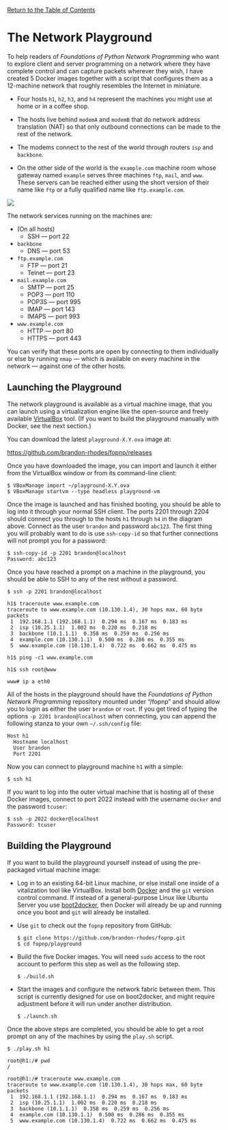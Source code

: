 [Return to the Table of Contents](https://github.com/brandon-rhodes/fopnp#readme)

# The Network Playground

To help readers of *Foundations of Python Network Programming* who want
to explore client and server programming on a network where they have
complete control and can capture packets wherever they wish, I have
created 5 Docker images together with a script that configures them as a
12-machine network that roughly resembles the Internet in miniature.

  * Four hosts `h1`, `h2`, `h3`, and `h4` represent the machines you
    might use at home or in a coffee shop.

  * The hosts live behind `modemA` and `modemB` that do network address
    translation (NAT) so that only outbound connections can be made to
    the rest of the network.

  * The modems connect to the rest of the world through routers `isp`
    and `backbone`.

  * On the other side of the world is the `example.com` machine room
    whose gateway named `example` serves three machines `ftp`, `mail`,
    and `www`.  These servers can be reached either using the short
    version of their name like `ftp` or a fully qualified name like
    `ftp.example.com`.

<img src="https://raw.githubusercontent.com/brandon-rhodes/fopnp/m/diagrams/playground.png">

The network services running on the machines are:

  * (On all hosts)
    * SSH — port 22
  * `backbone`
    * DNS — port 53
  * `ftp.example.com`
    * FTP — port 21
    * Telnet — port 23
  * `mail.example.com`
    * SMTP — port 25
    * POP3 — port 110
    * POP3S — port 995
    * IMAP — port 143
    * IMAPS — port 993
  * `www.example.com`
    * HTTP — port 80
    * HTTPS — port 443

You can verify that these ports are open by connecting to them
individually or else by running `nmap` — which is available on every
machine in the network — against one of the other hosts.

## Launching the Playground

The network playground is available as a virtual machine image, that you
can launch using a virtualization engine like the open-source and freely
available [VirtualBox](https://www.virtualbox.org/) tool.  (If you want
to build the playground manually with Docker, see the next section.)

You can download the latest `playground-X.Y.ova` image at:

https://github.com/brandon-rhodes/fopnp/releases

Once you have downloaded the image, you can import and launch it either
from the VirtualBox window or from its command-line client:

    $ VBoxManage import ~/playground-X.Y.ova
    $ VBoxManage startvm --type headless playground-vm

Once the image is launched and has finished booting, you should be able
to log into it through your normal SSH client.  The ports 2201 through
2204 should connect you through to the hosts `h1` through `h4` in the
diagram above.  Connect as the user `brandon` and password `abc123`.
The first thing you will probably want to do is use `ssh-copy-id` so
that further connections will not prompt you for a password:

    $ ssh-copy-id -p 2201 brandon@localhost
    Password: abc123

Once you have reached a prompt on a machine in the playground, you
should be able to SSH to any of the rest without a password.

    $ ssh -p 2201 brandon@localhost

    h1$ traceroute www.example.com
    traceroute to www.example.com (10.130.1.4), 30 hops max, 60 byte packets
     1  192.168.1.1 (192.168.1.1)  0.294 ms  0.167 ms  0.183 ms
     2  isp (10.25.1.1)  1.002 ms  0.220 ms  0.218 ms
     3  backbone (10.1.1.1)  0.358 ms  0.259 ms  0.256 ms
     4  example.com (10.130.1.1)  0.500 ms  0.286 ms  0.355 ms
     5  www.example.com (10.130.1.4)  0.722 ms  0.662 ms  0.475 ms

    h1$ ping -c1 www.example.com

    h1$ ssh root@www

    www# ip a eth0

All of the hosts in the playground should have the *Foundations of
Python Network Programming* repository mounted under “/fopnp” and should
allow you to login as either the user `brandon` or `root`.  If you get
tired of typing the options `-p 2201 brandon@localhost` when connecting,
you can append the following stanza to your own `~/.ssh/config` file:

    Host h1
      Hostname localhost
      User brandon
      Port 2201

Now you can connect to playground machine `h1` with a simple:

    $ ssh h1

If you want to log into the outer virtual machine that is hosting all of
these Docker images, connect to port 2022 instead with the username
`docker` and the password `tcuser`:

    $ ssh -p 2022 docker@localhost
    Password: tcuser

## Building the Playground

If you want to build the playground yourself instead of using the
pre-packaged virtual machine image:

  * Log in to an existing 64-bit Linux machine, or else install one
    inside of a vitalization tool like VirtualBox.  Install both
    [Docker](https://www.docker.com/) and the `git` version control
    command.  If instead of a general-purpose Linux like Ubuntu Server
    you use [boot2docker](https://github.com/boot2docker/boot2docker),
    then Docker will already be up and running once you boot and `git`
    will already be installed.

  * Use `git` to check out the `fopnp` repository from GitHub:

        $ git clone https://github.com/brandon-rhodes/fopnp.git
        $ cd fopnp/playground

  * Build the five Docker images.  You will need `sudo` access to the
    root account to perform this step as well as the following step.

        $ ./build.sh

  * Start the images and configure the network fabric between them.
    This script is currently designed for use on boot2docker, and might
    require adjustment before it will run under another distribution.

        $ ./launch.sh

Once the above steps are completed, you should be able to get a root
prompt on any of the machines by using the `play.sh` script.

    $ ./play.sh h1

    root@h1:/# pwd
    /

    root@h1:/# traceroute www.example.com
    traceroute to www.example.com (10.130.1.4), 30 hops max, 60 byte packets
     1  192.168.1.1 (192.168.1.1)  0.294 ms  0.167 ms  0.183 ms
     2  isp (10.25.1.1)  1.002 ms  0.220 ms  0.218 ms
     3  backbone (10.1.1.1)  0.358 ms  0.259 ms  0.256 ms
     4  example.com (10.130.1.1)  0.500 ms  0.286 ms  0.355 ms
     5  www.example.com (10.130.1.4)  0.722 ms  0.662 ms  0.475 ms
